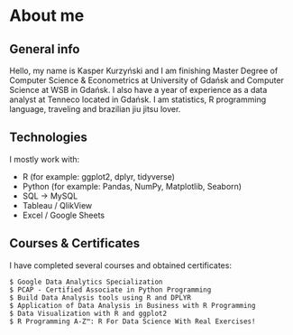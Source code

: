 # About me

## General info
Hello, my name is Kasper Kurzyński and I am finishing Master Degree of Computer Science & Econometrics at University of Gdańsk and Computer Science at WSB in Gdańsk. 
I also have a year of experience as a data analyst at Tenneco located in Gdańsk. I am statistics, R programming language, traveling and brazilian jiu jitsu lover.

## Technologies
I mostly work with:
* R (for example: ggplot2, dplyr, tidyverse)
* Python (for example: Pandas, NumPy, Matplotlib, Seaborn)
* SQL -> MySQL
* Tableau / QlikView
* Excel / Google Sheets

## Courses & Certificates 
I have completed several courses and obtained certificates:

```
$ Google Data Analytics Specialization
$ PCAP - Certified Associate in Python Programming
$ Build Data Analysis tools using R and DPLYR
$ Application of Data Analysis in Business with R Programming
$ Data Visualization with R and ggplot2
$ R Programming A-Z™: R For Data Science With Real Exercises!
```
